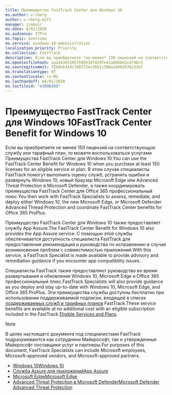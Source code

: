 ```yaml
---
title: Преимущество FastTrack Center для Windows 10
ms.author: v-rberg
author: v-rberg-msft
manager: jimmuir
ms.date: 4/01/2020
ms.audience: ITPro
ms.topic: overview
ms.service: windows-10-administration
localization_priority: Priority
ms.collection: FastTrack
description: Если вы приобретаете *не менее* 150 лицензий на соответствующую службу или тарифный план, то можете воспользоваться услугами Преимущество FastTrack Center для Windows 10.
ms.openlocfilehash: aaa143651057586938f829fe41a0ddbe2cdf40c5
ms.sourcegitcommit: f2b9cb334c7687724c36b1c38ba24463576233bf
ms.translationtype: HT
ms.contentlocale: ru-RU
ms.lasthandoff: 04/01/2020
ms.locfileid: "43098209"
---
```

# <a name="fasttrack-center-benefit-for-windows-10"></a><span data-ttu-id="e0f17-103">Преимущество FastTrack Center для Windows 10</span><span class="sxs-lookup"><span data-stu-id="e0f17-103">FastTrack Center Benefit for Windows 10</span></span>

<span data-ttu-id="e0f17-104">Если вы приобретаете не менее 150 лицензий на соответствующую службу или тарифный план, то можете воспользоваться услугами Преимущества FastTrack Center для Windows 10.</span><span class="sxs-lookup"><span data-stu-id="e0f17-104">You can use the FastTrack Center Benefit for Windows 10 when you purchase at least 150 licenses for an eligible service or plan.</span></span> <span data-ttu-id="e0f17-105">В этом случае специалисты FastTrack помогут выполнить оценку служб, устранить ошибки и развернуть Windows 10, новый браузер Microsoft Edge или Advanced Threat Protection в Microsoft Defender, а также координировать преимущества FastTrack Center для Office 365 профессиональный плюс.</span><span class="sxs-lookup"><span data-stu-id="e0f17-105">You then work with FastTrack Specialists to assess, remediate, and deploy either Windows 10, the new Microsoft Edge, or Microsoft Defender Advanced Thread Protection and coordinate FastTrack Center benefits for Office 365 ProPlus.</span></span> 

<span data-ttu-id="e0f17-106">Преимущество FastTrack Center для Windows 10 также предоставляет службу App Assure.</span><span class="sxs-lookup"><span data-stu-id="e0f17-106">The FastTrack Center Benefit for Windows 10 also provides the App Assure service.</span></span> <span data-ttu-id="e0f17-107">С помощью этой службы обеспечивается доступность специалиста FastTrack для предоставления рекомендаций и руководства по исправлению в случае возникновения проблем с совместимостью приложений.</span><span class="sxs-lookup"><span data-stu-id="e0f17-107">With this service, a FastTrack Specialist is made available to provide advisory and remediation guidance if you encounter app compatibility issues.</span></span> 

<span data-ttu-id="e0f17-108">Специалисты FastTrack также предоставляют руководство во время развертывания и обновления Windows 10, Microsoft Edge и Office 365 профессиональный плюс.</span><span class="sxs-lookup"><span data-stu-id="e0f17-108">FastTrack Specialists will also provide guidance as you deploy and stay up-to-date with Windows 10, Microsoft Edge, and Office 365 ProPlus.</span></span> <span data-ttu-id="e0f17-109">Эти преимущества службы доступны бесплатно при использовании поддерживаемой подписки, входящей в список [поддерживаемых служб и тарифных планов](M365-eligible-services-and-plans.md) FastTrack.</span><span class="sxs-lookup"><span data-stu-id="e0f17-109">These service benefits are available at no additional cost with an eligible subscription included in the FastTrack [Eligible Services and Plans](M365-eligible-services-and-plans.md).</span></span>
  
> [!NOTE]
> <span data-ttu-id="e0f17-110">В целях настоящего документа под специалистами FastTrack подразумеваются как сотрудники Майкрософт, так и утвержденные Майкрософт поставщики услуг и партнеры.</span><span class="sxs-lookup"><span data-stu-id="e0f17-110">For purposes of this document, FastTrack Specialists can include Microsoft employees, Microsoft-approved vendors, and Microsoft-approved partners.</span></span> 
    
- [<span data-ttu-id="e0f17-111">Windows 10</span><span class="sxs-lookup"><span data-stu-id="e0f17-111">Windows 10</span></span>](Win-10-windows-10.md)
- [<span data-ttu-id="e0f17-112">Служба Assure для приложений</span><span class="sxs-lookup"><span data-stu-id="e0f17-112">App Assure</span></span>](Win-10-app-assure.md)
- [<span data-ttu-id="e0f17-113">Microsoft Edge</span><span class="sxs-lookup"><span data-stu-id="e0f17-113">Microsoft Edge</span></span>](Win-10-microsoft-edge.md)
- [<span data-ttu-id="e0f17-114">Advanced Threat Protection в Microsoft Defender</span><span class="sxs-lookup"><span data-stu-id="e0f17-114">Microsoft Defender Advanced Threat Protection</span></span>](Win-10-microsoft-defender-atp.md)


